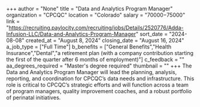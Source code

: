 +++
author = "None"
title = "Data and Analytics Program Manager"
organization = "CPCQC"
location = "Colorado"
salary = "$70000-$75000"
link = "https://recruiting.paylocity.com/recruiting/jobs/Details/2520776/Adda-Infusion-LLC/Data-and-Analytics-Program-Manager"
sort_date = "2024-08-08"
created_at = "August 8, 2024"
closing_date = "August 16, 2024"
a_job_type = ["Full Time"]
b_benefits = ["General Benefits","Health Insurance","Dental","a retirement plan (with a company contribution starting the first of the quarter after 6 months of employment)"]
c_feedback = ""
aa_degrees_required = "Master's degree required"
thumbnail = ""
+++
The Data and Analytics Program Manager will lead the planning, analysis, reporting, and coordination for CPCQC’s data needs and infrastructure. This role is critical to CPCQC’s strategic efforts and will function across a team of program managers, quality improvement coaches, and a robust portfolio of perinatal initiatives. 